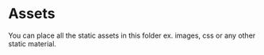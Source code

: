 # Assets
You can place all the static assets in this folder ex. images, css or any other static material.